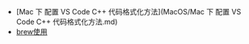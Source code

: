 - [Mac 下 配置 VS Code C++ 代码格式化方法](MacOS/Mac 下 配置 VS Code C++ 代码格式化方法.md)
- [brew使用](MacOS/brew使用.md)

